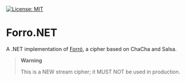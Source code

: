 [![License: MIT](https://img.shields.io/badge/License-MIT-blue.svg)](https://github.com/samuel-lucas6/Forro.NET/blob/main/LICENSE)

# Forro.NET

A .NET implementation of [Forró](https://iacr.org/cryptodb/data/paper.php?pubkey=32422), a cipher based on ChaCha and Salsa.

> **Warning**
>
> This is a NEW stream cipher; it MUST NOT be used in production.
